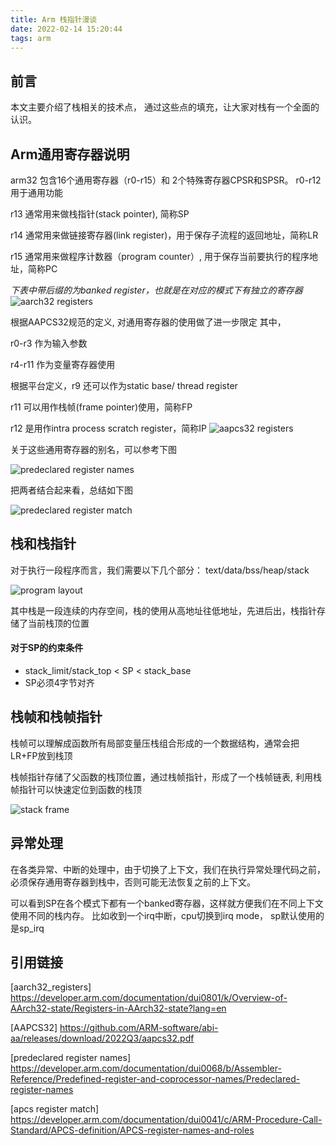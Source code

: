 ```yaml
---
title: Arm 栈指针漫谈
date: 2022-02-14 15:20:44
tags: arm
---
```


## 前言
本文主要介绍了栈相关的技术点， 通过这些点的填充，让大家对栈有一个全面的认识。

## Arm通用寄存器说明

arm32 包含16个通用寄存器（r0-r15）和 2个特殊寄存器CPSR和SPSR。
r0-r12用于通用功能

r13 通常用来做栈指针(stack pointer), 简称SP

r14 通常用来做链接寄存器(link register)，用于保存子流程的返回地址，简称LR

r15 通常用来做程序计数器（program counter）, 用于保存当前要执行的程序地址，简称PC

*下表中带后缀的为banked register，也就是在对应的模式下有独立的寄存器*
![aarch32 registers](/images/aarch32_registers.png)

根据AAPCS32规范的定义, 对通用寄存器的使用做了进一步限定
其中，

r0-r3 作为输入参数

r4-r11 作为变量寄存器使用

根据平台定义，r9 还可以作为static base/ thread register

r11 可以用作栈帧(frame pointer)使用，简称FP

r12 是用作intra process scratch register，简称IP
![aapcs32 registers](/images/aapcs32_regs.png)

关于这些通用寄存器的别名，可以参考下图

![predeclared register names](/images/predeclared_regs.png)

把两者结合起来看，总结如下图

![predeclared register match](/images/apcs_predeclare_match.png)

## 栈和栈指针
对于执行一段程序而言，我们需要以下几个部分：
text/data/bss/heap/stack

![program layout](/images/program_memory_layout.jpg)

其中栈是一段连续的内存空间，栈的使用从高地址往低地址，先进后出，栈指针存储了当前栈顶的位置

#### 对于SP的约束条件
- stack_limit/stack_top < SP < stack_base
- SP必须4字节对齐

## 栈帧和栈帧指针
栈帧可以理解成函数所有局部变量压栈组合形成的一个数据结构，通常会把LR+FP放到栈顶

栈帧指针存储了父函数的栈顶位置，通过栈帧指针，形成了一个栈帧链表, 利用栈帧指针可以快速定位到函数的栈顶

![stack frame](/images/stack_frame.png)

## 异常处理
在各类异常、中断的处理中，由于切换了上下文，我们在执行异常处理代码之前，必须保存通用寄存器到栈中，否则可能无法恢复之前的上下文。

可以看到SP在各个模式下都有一个banked寄存器，这样就方便我们在不同上下文使用不同的栈内存。
比如收到一个irq中断，cpu切换到irq mode， sp默认使用的是sp_irq

## 引用链接

[aarch32_registers] https://developer.arm.com/documentation/dui0801/k/Overview-of-AArch32-state/Registers-in-AArch32-state?lang=en

[AAPCS32] https://github.com/ARM-software/abi-aa/releases/download/2022Q3/aapcs32.pdf

[predeclared register names] https://developer.arm.com/documentation/dui0068/b/Assembler-Reference/Predefined-register-and-coprocessor-names/Predeclared-register-names

[apcs register match] https://developer.arm.com/documentation/dui0041/c/ARM-Procedure-Call-Standard/APCS-definition/APCS-register-names-and-roles